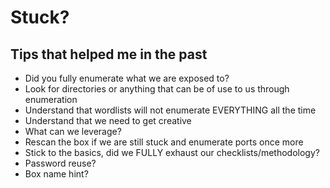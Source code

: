 # Stuck?

## Tips that helped me in the past

* Did you fully enumerate what we are exposed to?
* Look for directories or anything that can be of use to us through enumeration
* Understand that wordlists will not enumerate EVERYTHING all the time
* Understand that we need to get creative
* What can we leverage?
* Rescan the box if we are still stuck and enumerate ports once more
* Stick to the basics, did we FULLY exhaust our checklists/methodology?
* Password reuse?
* Box name hint?
